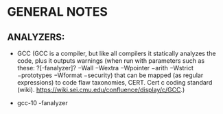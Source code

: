 # GENERAL NOTES

## ANALYZERS:

- GCC (GCC is a compiler, but like all compilers it statically analyzes the code, plus it outputs warnings (when run with parameters such as these: ?[-fanalyzer]? −Wall −Wextra −Wpointer −arith −Wstrict −prototypes −Wformat −security) that can be mapped (as regular expressions) to code flaw taxonomies, CERT. Cert c coding standard (wiki). https://wiki.sei.cmu.edu/confluence/display/c/GCC.)

- gcc-10 -fanalyzer <file>
